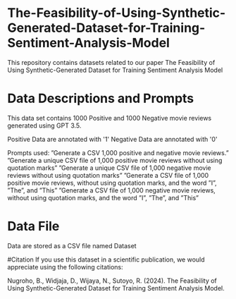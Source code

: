 # The-Feasibility-of-Using-Synthetic-Generated-Dataset-for-Training-Sentiment-Analysis-Model
This repository contains datasets related to our paper The Feasibility of Using Synthetic-Generated Dataset for Training Sentiment Analysis Model
# Data Descriptions and Prompts
This data set contains 1000 Positive and 1000 Negative movie reviews generated using GPT 3.5.

Positive Data are annotated with '1'
Negative Data are annotated with '0'

Prompts used:
”Generate a CSV 1,000 positive and negative movie
reviews.”
”Generate a unique CSV file of 1,000 positive movie reviews
without using quotation marks”
”Generate a unique CSV file of 1,000 negative movie reviews
without using quotation marks”
”Generate a CSV file of 1,000 positive movie
reviews, without using quotation marks, and the word ”I”,
”The”, and ”This”
”Generate a CSV file of 1,000 negative movie
reviews, without using quotation marks, and the word ”I”,
”The”, and ”This”

# Data File
Data are stored as a CSV file named Dataset

#Citation
If you use this dataset in a scientific publication, we would appreciate using the following citations:

Nugroho, B., Widjaja, D., Wijaya, N., Sutoyo, R. (2024). The Feasibility of Using Synthetic-Generated Dataset for Training Sentiment Analysis Model.
